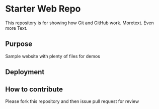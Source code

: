 # Starter Web Repo

This repository is for showing how Git and GitHub work. Moretext. Even more Text.

## Purpose

Sample website with plenty of files for demos

## Deployment

## How to contribute

Please fork this repository and then issue pull request for review

